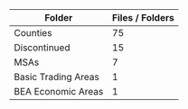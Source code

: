 | Folder              |   Files / Folders |
|---------------------|-------------------|
| Counties            |                75 |
| Discontinued        |                15 |
| MSAs                |                 7 |
| Basic Trading Areas |                 1 |
| BEA Economic Areas  |                 1 |